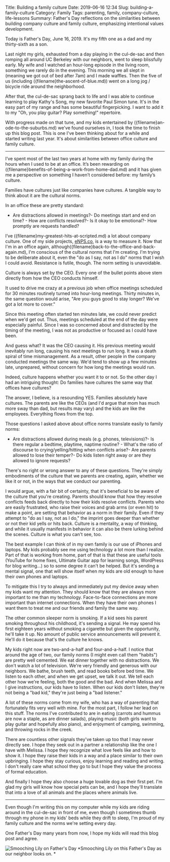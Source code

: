 Title: Building a family culture
Date: 2019-06-16 12:34
Slug: building-a-family-culture
Category: Family
Tags: parenting, family, company-culture, life-lessons
Summary: Father's Day reflections on the similarities between building company culture and family culture, emphasizing intentional values development.

Today is Father's Day, June 16, 2019. It's my fifth one as a dad and my thirty-sixth as a son. 

Last night my girls, exhausted from a day playing in the cul-de-sac and then romping all around UC Berkeley with our neighbors, went to sleep blissfully early. My wife and I watched an hour-long episode in the living room, something we rarely do in the evening. This morning we all slept in (meaning we got out of bed after 7am) and I made waffles. Then the five of us (including ({filename}the-ascent-of-blue.md)) went on a long jog / bicycle ride around the neighborhood. 

After that, the cul-de-sac sprang back to life and I was able to continue learning to play Kathy's Song, my new favorite Paul Simon tune. It's in the easy part of my range and has some beautiful fingerpicking. I want to add it to my "Oh, you play guitar? Play something!" repertoire. 

With progress made on that tune, and my kids entertained by ({filename}an-ode-to-the-suburbs.md) we've found ourselves in, I took the time to finish up this blog post. This is one I've been thinking about for a while and started writing last year. It's about similarities between office culture and family culture. 

---

I’ve spent most of the last two years at home with my family during the hours when I used to be at an office. It’s been rewarding on ({filename}benefits-of-being-a-work-from-home-dad.md) and it has given me a perspective on something I haven’t considered before: my family’s culture. 

Families have cultures just like companies have cultures. A tangible way to think about it are the cultural norms. 

In an office these are pretty standard:

- Are distractions allowed in meetings?- Do meetings start and end on time? - How are conflicts resolved?- Is it okay to be emotional?- How promptly are requests handled?

I’ve ({filename}my-greatest-hits-at-scripted.md) a lot about company culture. One of my side projects, [eNPS.co](https://www.enps.co), is a way to measure it. Now that I'm in an office again, although({filename}back-to-the-office-and-back-again.md), I'm conscious of the cultural norms that I'm creating. I'm trying to be deliberate about it, even the "do as I say, not as I do" norms that I wish I could avoid. Resistance is futile, though. The norm setting is unavoidable. 

Culture is always set by the CEO. Every one of the bullet points above stem directly from how the CEO conducts himself. 

It used to drive me crazy at a previous job when office meetings scheduled for 30 minutes routinely turned into hour-long meetings. Thirty minutes in, the same question would arise, "Are you guys good to stay longer? We've got a lot more to cover." 

Since this meeting often started ten minutes late, we could never predict when we'd get out. Thus, meetings scheduled at the end of the day were especially painful. Since I was so concerned about and distracted by the timing of the meeting, I was not as productive or focused as I could have been. 

And guess what? It was the CEO causing it. His previous meeting would inevitably run long, causing his next meetings to run long. It was a death spiral of time mismanagement. As a result, other people in the company conducted meetings the same way. We'd tend to show up a few minutes late, unprepared, without concern for how long the meetings would run.

Indeed, culture happens whether you want it to or not. So the other day I had an intriguing thought: Do families have cultures the same way that offices have cultures? 

The answer, I believe, is a resounding YES. Families absolutely have cultures. The parents are like the CEOs (and I'd argue that mom has much more sway than dad, but results may vary) and the kids are like the employees. Everything flows from the top. 

Those questions I asked above about office norms translate easily to family norms:

- Are distractions allowed during meals (e.g. phones, televisions)?- Is there regular a bedtime, playtime, naptime routine? - What's the ratio of discourse to crying/yelling/hitting when conflicts arise?- Are parents allowed to lose their temper?- Do kids listen right away or are they allowed to ignore requests?

There's no right or wrong answer to any of these questions. They're simply embodiments of the culture that we parents are creating, again, whether we like it or not, in the ways that we conduct our parenting. 

I would argue, with a fair bit of certainty, that it's beneficial to be aware of the culture that you're creating. Parents should know that how they resolve conflicts feeds back directly to how their kids resolve conflicts. Parents who are easily frustrated, who raise their voices and grab arms (or even hit) to make a point, are setting that behavior as a norm in their family. Even if they attempt to "do as I say, not as I do," the imprint goes deeper than whether or not their kid yells or hits back. Culture is a mentality, a way of thinking, and while it usually manifests in behavior it can also be there lurking behind the scenes. Culture is what you can't see, too. 

The best example I can think of in my own family is our use of iPhones and laptops. My kids probably see me using technology a lot more than I realize. Part of that is working from home, part of that is that these are useful tools (YouTube for home fixes, Ultimate Guitar app for learning songs, WordPress for blog writing...) so to some degree it can't be helped. But it's sending a mental signal, one that will show itself when my kids are old enough to have their own phones and laptops. 

To mitigate this I try to always and immediately put my device away when my kids want my attention. They should know that they are always more important to me than my technology. Face-to-face connections are more important than internet connections. When they have their own phones I want them to treat me and our friends and family the same way. 

The other common sleeper norm is smoking. If a kid sees his parent smoking throughout his childhood, it's sending a signal. He may spend his first eighteen years without smoking a cigarette but given the opportunity, he'll take it up. No amount of public service announcements will prevent it. He'll do it because that's the culture he knows. 

My kids right now are two-and-a-half and four-and-a-half. I notice that around the age of two, our family norms (I might even call them "habits") are pretty well cemented. We eat dinner together with no distractions. We don't watch a lot of television. We're very friendly and generous with our neighbors. We bathe, brush teeth, and read books before bed time. We listen to each other, and when we get upset, we talk it out. We tell each other how we're feeling, both the good and the bad. And when Melissa and I give instructions, our kids have to listen. When our kids don't listen, they're not being a "bad kid," they're just being a "bad listener." 

A lot of these norms come from my wife, who has a way of parenting that fortunately fits very well with mine. For the most part, I follow her lead on this stuff. The norms I've contributed to are in eating (carrots and hummus are now a staple, as are dinner salads), playing music (both girls want to play guitar and hopefully also piano), and enjoyment of camping, swimming, and throwing rocks in the creek. 

There are countless other signals they've taken up too that I may never directly see. I hope they seek out in a partner a relationship like the one I have with Melissa. I hope they recognize what love feels like and how to show it. I hope they raise their kids in a way and a place similar to their own upbringing. I hope they stay curious, enjoy learning and reading and writing. I don't really care what school they go to but I hope they value the process of formal education. 

And finally I hope they also choose a huge lovable dog as their first pet. I'm glad my girls will know how special pets can be, and I hope they'll translate that into a love of all animals and the places where animals live. 

---

Even though I'm writing this on my computer while my kids are riding around in the cul-de-sac in front of me, even though I sometimes thumb through my phone in my kids' beds while they drift to sleep, I'm proud of my family culture and the norms we're setting every day. 

One Father's Day many years from now, I hope my kids will read this blog post and agree. 

![Smooching Lily on Father's Day]({static}/images/img_8363.jpg)
*Smooching Lily on this Father's Day as our neighbor looks on. *